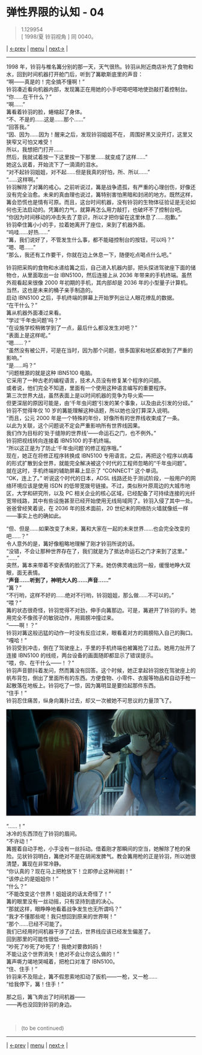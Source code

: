 # 弹性界限的认知 - 04
> 1.129954  
> [ 1998/夏 铃羽视角 ] 同 0040。  

| [←prev](./0147) | [menu](../) | [next→](./0149) |

---

1998 年，铃羽与椎名篝分别的那一天，天气很热。铃羽从附近商店补充了食物和水，回到时间机器打开舱门后，听到了篝歇斯底里的声音：  
“啊——真是的！完全搞不懂啊！”  
铃羽凑近看向机器内部，发现篝正在用她的小手吧嗒吧嗒地使劲敲打着控制台。  
“你……在干什么？”  
“啊……”  
篝看着铃羽的脸，蜷缩起了身体。  
“不、不是的……这是……那个……”  
“回答我。”  
“因、因为……因为！醒来之后，发现铃羽姐姐不在，
 周围好黑又没开灯，这里又狭窄又可怕又难受！  
 所以，我想把门打开……  
 然后，我就试着按一下这里按一下那里……就变成了这样……”  
她这么说着，开始流下了一滴滴的泪水。  
“对不起铃羽姐姐，对不起……但是我真的好怕，所、所以……”  
“……这样啊。”  
铃羽解除了对篝的戒心。之前听说过，篝是战争遗孤，有严重的心理创伤，好像还没有完全治愈。未来的真由理也说过，篝特别害怕黑暗和封闭的地方。既然这样，篝会恐慌也是情有可原。而且，这台时间机器，没有铃羽的生物体征验证是无论如何也无法启动的。凭篝的力气，就算再怎么用力敲打，也破坏不了控制台吧。  
“你因为时间移动的冲击失去了意识，所以才把你留在这里休息了……抱歉。”  
铃羽牵住篝小小的手，拉着她离开了座位，来到了机器外面。  
“呜哇……好热……”  
“篝，我们说好了，不管发生什么事，都不能碰控制台的按钮，可以吗？”  
“嗯、嗯……”  
“那么，我还有工作要干，你就在边上休息一下，随便吃点喝点什么吧。”  

铃羽把采购的食物和水递给篝之后，自己进入机器内部，把头探进驾驶座下面的储物仓，从里面取出一台 IBN5100，然后连接上从 2036 年带来的手机终端。虽然外观看起来很像 2000 年初期的手机，其内部却是 2036 年的小型量子计算机。当然，这也是未来的桶子亲手制造的。  
启动 IBN5100 之后，手机终端的屏幕上开始罗列出让人眼花缭乱的数据。  
“在干什么？”  
篝从机器外面凑过来看。  
“学过‘千年虫问题’吗？”  
“在设施学校稍微学到了一点，最后什么都没发生对吧？”  
“表面上是这样呢。”  
“嗯……？”  
“虽然没有被公开，可是在当时，因为那个问题，很多国家和地区都收到了严重的影响。”  
“是……吗？”  
“问题根源的就是这种 IBN5100 电脑。  
 它采用了一种古老的编程语言，技术人员没有修复某个程序的问题。  
 或者说，他们完全不知道，里面有一个使用这种语言编写的重要程序。  
 第三次世界大战，虽然表面上是以时间机器的竞争为导火索——  
 但更深层的原因可能是，由‘千年虫问题’引发的某个事象，以及由此引发的分歧。”  
铃羽不觉得年仅 10 岁的篝能理解这种话题，所以她也没打算深入说明。  
“而且，公元 2000 年是一个特殊的年份，好像所有的世界线收束成了一条。  
 以此为关联，这个问题说不定会严重影响所有世界线因果。  
 我们作为目标的‘处于缝隙的世界线’——命运石之门，也不例外。”  
铃羽把视线转向连接着 IBN5100 的手机终端。  
“所以这正是为了防止‘千年虫问题’的修正程序哦。”  
现在，她正在将修正程序转换成 IBN5100 专用语言。之后，再把这个程序以病毒的形式扩散到全世界，就能完全解决被这个时代的工程师忽略的“千年虫问题”。  
就在这时，手机终端的辅助屏幕上显示了 “CONNECT” 这个单词。  
“OK，连上了。”
听说这个时代的日本，ADSL 线路还处于测试阶段，一般用户的网络环境应该是使用 ISDN 的低带宽拨号链接。不过，类似秋叶原周边的大城市地区，大学和研究所，以及 PC 相关企业的核心区域，已经配备了可持续连接的光纤宽带线路，其中有些设施甚至已经开始使用无线局域网了。铃羽入侵了其中一处。爸爸曾经笑着说，在 2036 年的技术面前，20 世纪末的网络防火墙就像纸一样——事实上也的确如此。  

“但、但是……如果改变了未来，篝和大家在一起的未来世界……也会完全改变的吧……？”  
令人意外的是，篝好像粗略地理解了刚才铃羽所说的话。  
“没错，不会让那种世界存在了，我们就是为了抵达命运石之门才来到了这里。”  
“……”  
突然，篝本来带着不安表情的脸沉了下来。她仿佛灵魂出窍一般，缓慢地睁大双眼，面无表情。  
“**声音……听到了，神明大人的……声音……”**  
“篝？”  
“不行哟，这样不好的……绝对不行哟，铃羽姐姐，那么做……不可以的。”  
“喂？”  
篝的状态很奇怪，铃羽觉得不对劲，伸手向篝那边。可是，篝避开了铃羽的手。她用完全不像孩子的敏锐动作，用肩膀冲撞过来。  
“——啊！？”  
铃羽对篝这般迅猛的动作一时没有反应过来，眼看着对方的肩膀陷入自己的胸口。  
“嘎哈！”  
铃羽受到冲击，倒在了驾驶座上，手里的手机终端也被篝抢了过去。她用力扯开了连接 IBN5100 的线缆，两台设备的画面随即都显示了错误提示。  
“喂，你、在干什么——！？”  
铃羽声音颤抖着发问，然而篝没有回答。这个时候，她正拿起铃羽放在驾驶座上的帆布背包，倒出了里面所有的东西。方便食物、小零件、衣服等物品和自动手枪一起散落在地板上。铃羽吃了一惊，因为篝明显是要捡起那件东西。  
“住手！”  
铃羽忍住痛苦，纵身向篝扑过去，却又一次被她不可思议的力量顶飞了。  

![](../static/image/0025-1.png)

“……！”  
冰冷的东西顶在了铃羽的眉间。  
“不许动！”  
篝握着自动手枪，小手没有一丝抖动。借着刚才那瞬间的空当，她解除了枪的保险。见状铃羽明白，篝绝对不是在胡闹发脾气。教会篝用枪的正是铃羽，所以她很清楚，篝现在非常冷静。  
“你认真的？现在马上把枪放下！立即停止这种闹剧！”  
“该停止的是姐姐你！”  
“什么？”  
“不能改变这个世界！姐姐说的话太奇怪了！”  
篝的眼里没有一丝动摇，只有坚持到底的决心。  
“那就这样，眼睁睁地看着战争发生也无所谓吗？”  
“我才不懂那些呢！我只想回到原来的世界啊！”  
“那个……已经不可能了。  
 我们已经用时间机器干涉了过去，世界线应该已经发生偏差了。  
 回到那里的可能性很低——”  
“吵死了吵死了吵死了！我绝对要救妈妈！  
 不能让这个世界消失！绝对不会让你这么做的！”  
篝声嘶力竭地哭喊着，把枪口对准了 IBN5100。  
“住、住手！”  
铃羽来不及阻止，篝不假思索地扣动了扳机——一枪，又一枪……  
“给我停下，篝！住手！”  

那之后，篝飞奔出了时间机器——  
——再也没回到铃羽的身边。  


<br/>

> (to be continued)

---

| [←prev](./0147) | [menu](../) | [next→](./0149) |
